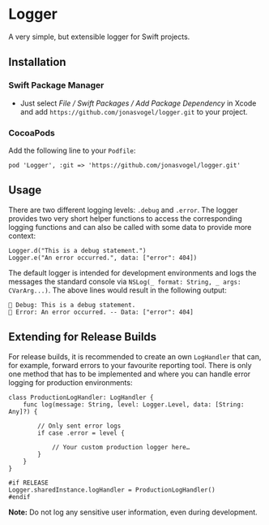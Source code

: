 # Logger

A very simple, but extensible logger for Swift projects.

## Installation

### Swift Package Manager

- Just select _File / Swift Packages / Add Package Dependency_ in Xcode and add `https://github.com/jonasvogel/logger.git` to your project.

### CocoaPods

Add the following line to your `Podfile`:
```
pod 'Logger', :git => 'https://github.com/jonasvogel/logger.git'
```

## Usage

There are two different logging levels: `.debug` and `.error`. The logger provides two very short helper functions to access the corresponding logging functions and can also be called with some data to provide more context:

```
Logger.d("This is a debug statement.")
Logger.e("An error occurred.", data: ["error": 404])
```
The default logger is intended for development environments and logs the messages the standard console via `NSLog(_ format: String, _ args: CVarArg...)`. The above lines would result in the following output:
```
🔵 Debug: This is a debug statement.
🛑 Error: An error occurred. -- Data: ["error": 404]
```

## Extending for Release Builds

For release builds, it is recommended to create an own `LogHandler` that can, for example, forward errors to your favourite reporting tool. There is only one method that has to be implemented and where you can handle error logging for production environments:
```
class ProductionLogHandler: LogHandler {
    func log(message: String, level: Logger.Level, data: [String: Any]?) {
        
        // Only sent error logs
        if case .error = level {
            
            // Your custom production logger here…
        }
    }
}

#if RELEASE
Logger.sharedInstance.logHandler = ProductionLogHandler()
#endif
```

**Note:** Do not log any sensitive user information, even during development.




